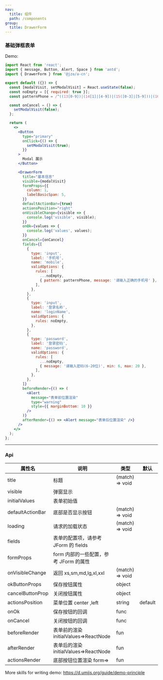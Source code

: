 ```yaml
---
nav:
  title: 组件
  path: /components
group:
  title: DrawerForm
---
```


### 基础弹框表单

Demo:

```jsx
import React from 'react';
import { message, Button, Alert, Space } from 'antd';
import { DrawerForm } from '@jzo/a-cn';

export default ({}) => {
  const [modalVisit, setModalVisit] = React.useState(false);
  const noEmpty = [{ required: true }];
  const patternPhone = /^((13[0-9])|(14[1]|[4-9])|(15([0-3]|[5-9]))|(16[2]|[5-7])|(17[0-3]|[5-8])|(18[0-9])|(19[1|8|9]))\d{8}$/;

  const onCancel = () => {
    setModalVisit(false);
  };

  return (
    <>
      <Button
        type="primary"
        onClick={() => {
          setModalVisit(true);
        }}
      >
        Modal 展示
      </Button>

      <DrawerForm
        title="基本信息"
        visible={modalVisit}
        formProps={{
          column: 1,
          labelBasicSpan: 5,
        }}
        defaultActionBar={true}
        actionsPosition="right"
        onVisibleChange={visible => {
          console.log('visible', visible);
        }}
        onOk={values => {
          console.log('values', values);
        }}
        onCancel={onCancel}
        fields={[
          {
            type: 'input',
            label: '手机号',
            name: 'mobile',
            validOptions: {
              rules: [
                ...noEmpty,
                { pattern: patternPhone, message: '请输入正确的手机号' },
              ],
            },
          },
          {
            type: 'input',
            label: '登录名称',
            name: 'loginName',
            validOptions: {
              rules: noEmpty,
            },
          },
          {
            type: 'password',
            label: '登录密码',
            name: 'password',
            validOptions: {
              rules: [
                ...noEmpty,
                { message: '请输入密码(6-20位)', min: 6, max: 20 },
              ],
            },
          },
        ]}
        beforeRender={() => (
          <Alert
            message="表单前位置渲染"
            type="warning"
            style={{ marginBottom: 10 }}
          />
        )}
        afterRender={() => <Alert message="表单后位置渲染" />}
      />
    </>
  );
};
```

---

### Api

| 属性名           | 说明                                   | 类型            | 默认    |
| ---------------- | -------------------------------------- | --------------- | ------- |
| title            | 标题                                   | (match) => void |         |
| visible          | 弹窗显示                               |                 |         |
| initialValues    | 表单初始值                             |                 |         |
| defaultActionBar | 底部是否显示按钮                       | (match) => void |         |
| loading          | 请求的加载状态                         | (match) => void |         |
| fields           | 表单的配置项，请参考 JForm 的 fields   |                 |         |
| formProps        | form 内部的一些配置，参考 JForm 的属性 |                 |         |
| onVisibleChange  | 返回 xs,sm,md,lg,xl,xxl                | (match) => void |         |
| okButtonProps    | 保存按钮属性                           | object          |         |
| cancelButtonProp | 关闭按钮属性                           | object          |         |
| actionsPosition  | 菜单位置 center ,left                  | string          | default |
| onOk             | 保存按钮的回调                         | func            |         |
| onCancel         | 关闭按钮的回调                         | func            |         |
| beforeRender     | 表单前的渲染 initialValues=>ReactNode  | fun             |         |
| afterRender      | 表单后的渲染 initialValues=>ReactNode  | fun             |         |
| actionsRender    | 底部按钮位置渲染 form=>                | fun             |         |

More skills for writing demo: https://d.umijs.org/guide/demo-principle
